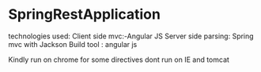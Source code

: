 # SpringRestApplication

technologies used:
Client side mvc:-Angular JS
Server side parsing: Spring mvc with Jackson
Build tool : angular js

Kindly run on chrome for some directives dont run on IE and tomcat
